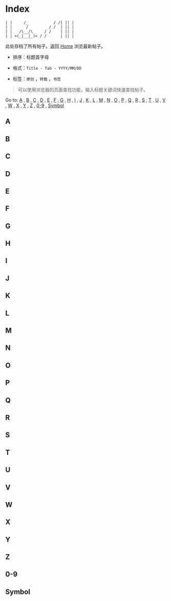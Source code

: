 # Index

```
| |     /_           / /| || |
| |      /         / /  | || |
| |   /\__/\     / /    | || |
| | >(_|__|_)< / /      | || |
```

此处存档了所有帖子。返回 [Home]() 浏览最新帖子。

- 排序：标题首字母

- 格式：`Title - Tab - YYYY/MM/DD`

- 标签：`原创` ，`转载` ，`书签`

> 可以使用浏览器的页面查找功能，输入标题关键词快速查找帖子。

Go to: [A](#a) , [B](#b) , [C](#c) , [D](#d) , [E](#e) , [F](#f) , [G](#g) , [H](#h) , [I](#i) , [J](#j) , [K](#k) , [L](#l) , [M](#m) , [N](#n) , [O](#o) , [P](#p) , [Q](#q) , [R](#r) , [S](#s) , [T](#t) , [U](#u) , [V](#v) , [W](#w) , [X](#x) , [Y](#y) , [Z](#z) , [0-9](#0-9) , [Symbol](#symbol)

## A

## B

## C

## D

## E

## F

## G

## H

## I

## J

## K

## L

## M

## N

## O

## P

## Q

## R

## S

## T

## U

## V

## W

## X

## Y

## Z

## 0-9

## Symbol
